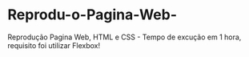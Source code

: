 # Reprodu-o-Pagina-Web-
Reprodução Pagina Web, HTML e CSS -  Tempo de excução em 1 hora, requisito foi utilizar Flexbox! 
